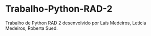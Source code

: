 # Trabalho-Python-RAD-2
Trabalho de Python RAD 2 desenvolvido por Laís Medeiros, Letícia Medeiros, Roberta Sued. 
